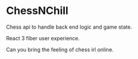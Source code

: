 # ChessNChill

Chess api to handle back end logic and game state.

React 3 fiber user experience.

Can you bring the feeling of chess irl online.
